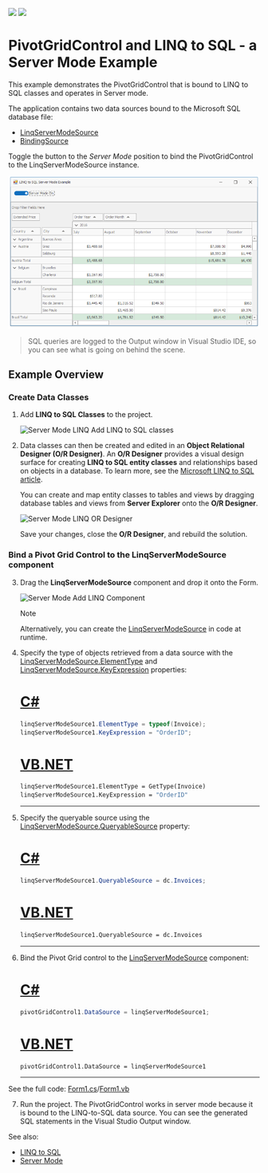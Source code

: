 <!-- default badges list -->
[![](https://img.shields.io/badge/Open_in_DevExpress_Support_Center-FF7200?style=flat-square&logo=DevExpress&logoColor=white)](https://supportcenter.devexpress.com/ticket/details/T828611)
[![](https://img.shields.io/badge/📖_How_to_use_DevExpress_Examples-e9f6fc?style=flat-square)](https://docs.devexpress.com/GeneralInformation/403183)
<!-- default badges end -->
# PivotGridControl and LINQ to SQL - a Server Mode Example

This example demonstrates the PivotGridControl that is bound to LINQ to SQL classes and operates in Server mode.

The application contains two data sources bound to the Microsoft SQL database file:

* [LinqServerModeSource](https://docs.devexpress.com/CoreLibraries/DevExpress.Data.Linq.LinqServerModeSource)
* [BindingSource](https://docs.microsoft.com/en-us/dotnet/api/system.windows.forms.bindingsource)

Toggle the button to the _Server Mode_ position to bind the PivotGridControl to the LinqServerModeSource instance.

![screenshot](/images/screenshot.png)

> SQL queries are logged to the Output window in Visual Studio IDE, so you can see what is going on behind the scene.

## Example Overview

### Create Data Classes

1. Add **LINQ to SQL Classes** to the project.
	
	![Server Mode LINQ  Add LINQ to SQL classes](~/images/server-mode-linq-add-linq-to-sql-classes25446.png)
2. Data classes can then be created and edited in an **Object Relational Designer (O/R Designer)**. An **O/R Designer** provides a visual design surface for creating **LINQ to SQL entity classes** and relationships based on objects in a database. To learn more, see the [Microsoft LINQ to SQL article](https://docs.microsoft.com/en-us/dotnet/framework/data/adonet/sql/linq/).
	
	You can create and map entity classes to tables and views by dragging database tables and views from **Server Explorer** onto the **O/R Designer**.
	
	![Server Mode LINQ OR Designer](~/images/server-mode-linq-or-designer25447.png)
	
	Save your changes, close the **O/R Designer**, and rebuild the solution.

### Bind a Pivot Grid Control to the LinqServerModeSource component

3. Drag the **LinqServerModeSource** component and drop it onto the Form. 
	
	![Server Mode Add LINQ Component](~/images/server-mode-add-linq-component25462.png)

	> [!Note]
	> Alternatively, you can create the [LinqServerModeSource](xref:DevExpress.Data.Linq.LinqServerModeSource) in code at runtime.

4. Specify the type of objects retrieved from a data source with the [LinqServerModeSource.ElementType](xref:DevExpress.Data.Linq.LinqServerModeSource.ElementType) and [LinqServerModeSource.KeyExpression](xref:DevExpress.Data.Linq.LinqServerModeSource.KeyExpression) properties:

	# [C#](#tab/tabid-csharp)
	
	```csharp
	linqServerModeSource1.ElementType = typeof(Invoice);
	linqServerModeSource1.KeyExpression = "OrderID";
	```
	
	# [VB.NET](#tab/tabid-vb)
	
	```vb
	linqServerModeSource1.ElementType = GetType(Invoice)
	linqServerModeSource1.KeyExpression = "OrderID"
	```

	***

5. Specify the queryable source using the [LinqServerModeSource.QueryableSource](xref:DevExpress.Data.Linq.LinqServerModeSource.QueryableSource) property:

	# [C#](#tab/tabid-csharp)
	
	```csharp
	linqServerModeSource1.QueryableSource = dc.Invoices;
	```
	
	# [VB.NET](#tab/tabid-vb)
	
	```vb
	linqServerModeSource1.QueryableSource = dc.Invoices
	```
	
	***

6. Bind the Pivot Grid control to the [LinqServerModeSource](xref:DevExpress.Data.Linq.LinqServerModeSource) component:

	# [C#](#tab/tabid-csharp)
	
	```csharp
	pivotGridControl1.DataSource = linqServerModeSource1;
	```
	
	# [VB.NET](#tab/tabid-vb)
	
	```vb
	pivotGridControl1.DataSource = linqServerModeSource1
	```	
	
	***

See the full code: [Form1.cs](./CS/LinqToSqlServerModeExample/Form1.cs)/[Form1.vb](./VB/LinqToSqlServerModeExample/Form1.vb)

7. Run the project. The PivotGridControl works in server mode because it is bound to the LINQ-to-SQL data source. You can see the generated SQL statements in the Visual Studio Output window.

See also:

* [LINQ to SQL](https://docs.microsoft.com/dotnet/framework/data/adonet/sql/linq/)
* [Server Mode](https://docs.devexpress.com/WindowsForms/17856)
